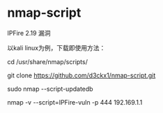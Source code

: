 # nmap-script
IPFire 2.19 漏洞

以kali linux为例，下载即使用方法：

cd /usr/share/nmap/scripts/

git clone https://github.com/d3ckx1/nmap-script.git

sudo nmap --script-updatedb

nmap -v --script=IPFire-vuln -p 444 192.169.1.1
